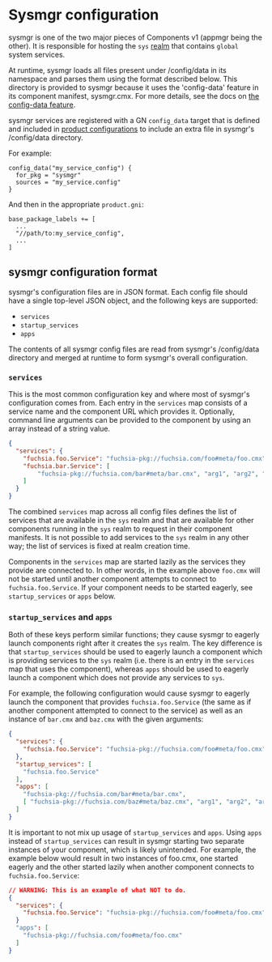# Sysmgr configuration

sysmgr is one of the two major pieces of Components v1 (appmgr being the other).
It is responsible for hosting the `sys` [realm](/docs/glossary/README.md#realm)
that contains `global` system services.

At runtime, sysmgr loads all files present under /config/data in its namespace
and parses them using the format described below. This directory is provided to
sysmgr because it uses the 'config-data' feature in its component manifest,
sysmgr.cmx. For more details, see the docs on
[the config-data feature](/docs/development/components/data.md).

sysmgr services are registered with a GN `config_data` target that is defined
and included in [product configurations](/products/README.md) to include an
extra file in sysmgr's /config/data directory.

For example:

```gn
config_data("my_service_config") {
  for_pkg = "sysmgr"
  sources = "my_service.config"
}
```

And then in the appropriate `product.gni`:

```gn
base_package_labels += [
  ...
  "//path/to:my_service_config",
  ...
]
```

## sysmgr configuration format

sysmgr's configuration files are in JSON format. Each config file should have a
single top-level JSON object, and the following keys are supported:

*   `services`
*   `startup_services`
*   `apps`

The contents of all sysmgr config files are read from sysmgr's /config/data
directory and merged at runtime to form sysmgr's overall configuration.

### `services`

This is the most common configuration key and where most of sysmgr's
configuration comes from. Each entry in the `services` map consists of a service
name and the component URL which provides it. Optionally, command line arguments
can be provided to the component by using an array instead of a string value.

```json
{
  "services": {
    "fuchsia.foo.Service": "fuchsia-pkg://fuchsia.com/foo#meta/foo.cmx",
    "fuchsia.bar.Service": [
        "fuchsia-pkg://fuchsia.com/bar#meta/bar.cmx", "arg1", "arg2", "arg3"
    ]
  }
}
```

The combined `services` map across all config files defines the list of services
that are available in the `sys` realm and that are available for other
components running in the `sys` realm to request in their component manifests.
It is not possible to add services to the `sys` realm in any other way; the list
of services is fixed at realm creation time.

Components in the `services` map are started lazily as the services they provide
are connected to. In other words, in the example above `foo.cmx` will not be
started until another component attempts to connect to `fuchsia.foo.Service`. If
your component needs to be started eagerly, see `startup_services` or `apps`
below.

### `startup_services` and `apps`

Both of these keys perform similar functions; they cause sysmgr to eagerly
launch components right after it creates the `sys` realm. The key difference is
that `startup_services` should be used to eagerly launch a component which is
providing services to the `sys` realm (i.e. there is an entry in the `services`
map that uses the component), whereas `apps` should be used to eagerly launch a
component which does not provide any services to `sys`.

For example, the following configuration would cause sysmgr to eagerly launch
the component that provides `fuchsia.foo.Service` (the same as if another
component attempted to connect to the service) as well as an instance of
`bar.cmx` and `baz.cmx` with the given arguments:

```json
{
  "services": {
    "fuchsia.foo.Service": "fuchsia-pkg://fuchsia.com/foo#meta/foo.cmx"
  },
  "startup_services": [
    "fuchsia.foo.Service"
  ],
  "apps": [
    "fuchsia-pkg://fuchsia.com/bar#meta/bar.cmx",
    [ "fuchsia-pkg://fuchsia.com/baz#meta/baz.cmx", "arg1", "arg2", "arg3" ]
  ]
}
```

It is important to not mix up usage of `startup_services` and `apps`. Using
`apps` instead of `startup_services` can result in sysmgr starting two separate
instances of your component, which is likely unintended. For example, the
example below would result in two instances of foo.cmx, one started eagerly and
the other started lazily when another component connects to
`fuchsia.foo.Service`:

```json
// WARNING: This is an example of what NOT to do.
{
  "services": {
    "fuchsia.foo.Service": "fuchsia-pkg://fuchsia.com/foo#meta/foo.cmx"
  }
  "apps": [
    "fuchsia-pkg://fuchsia.com/foo#meta/foo.cmx"
  ]
}
```
